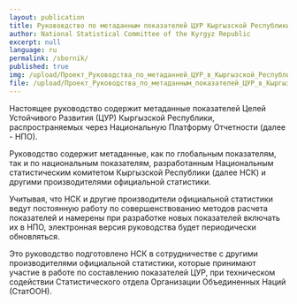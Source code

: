 ```yaml
---
layout: publication
title: Рукововдство по метаданным показателей ЦУР Кыргызской Республики
author: National Statistical Committee of the Kyrgyz Republic
excerpt: null
language: ru
permalink: /sbornik/
published: true
img: /upload/Проект_Руководства_по_метаданней_ЦУР_в_Кыргызской_Республике 1_1.jpg 
file: /upload/Проект_Руководства_по_метаданным_показателей_ЦУР_в_Кыргызской_Республике.pdf
---
```


Настоящее руководство содержит метаданные показателей Целей Устойчивого Развития (ЦУР) Кыргызской Республики, распространяемых через Национальную Платформу Отчетности (далее - НПО).

Руководство содержит метаданные, как по глобальным показателям, так и по национальным показателям, разработанным Национальным статистическим комитетом Кыргызской Республики (далее НСК) и другими производителями официальной статистики.

Учитывая, что НСК и другие производители официальной статистики ведут постоянную работу по совершенствованию методов расчета показателей и намерены при разработке новых показателей включать их в НПО, электронная версия руководства будет периодически обновляться.

Это руководство подготовлено НСК в сотрудничестве с другими производителями официальной статистики, которые принимают участие в работе по составлению показателей ЦУР, при техническом содействии Статистического отдела Организации Объединенных Наций (СтатООН).
